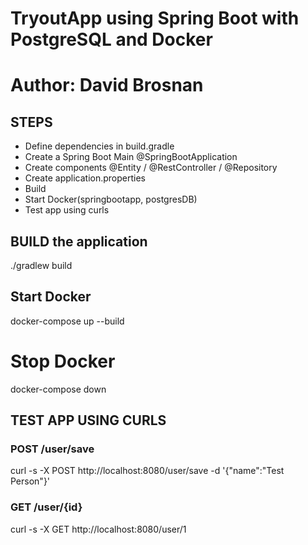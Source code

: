 # TryoutApp using Spring Boot with PostgreSQL and Docker
# Author: David Brosnan

## STEPS
- Define dependencies in build.gradle
- Create a Spring Boot Main @SpringBootApplication
- Create components @Entity / @RestController / @Repository
- Create application.properties
- Build
- Start Docker(springbootapp, postgresDB)
- Test app using curls 

## BUILD the application 
./gradlew build   

## Start Docker
docker-compose up --build

# Stop Docker
docker-compose down

## TEST APP USING CURLS 

### POST /user/save 
curl -s -X POST http://localhost:8080/user/save -d '{"name":"Test Person"}'

### GET /user/{id}
curl -s -X GET http://localhost:8080/user/1
  